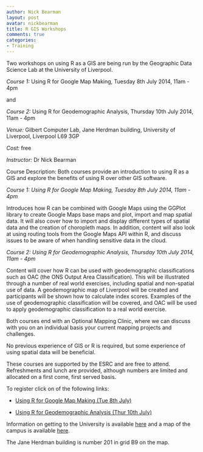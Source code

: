 ```yaml
---
author: Nick Bearman
layout: post
avatar: nickbearman
title: R GIS Workshops
comments: true
categories:
- Training
---
```


Two workshops on using R as a GIS are being run by the Geographic Data Science Lab at the University of Liverpool.

*Course 1:* Using R for Google Map Making, Tuesday 8th July 2014, 11am - 4pm

and

*Course 2:* Using R for Geodemographic Analysis, Thursday 10th July 2014, 11am - 4pm

*Venue:* Gilbert Computer Lab, Jane Herdman building, University of Liverpool, Liverpool L69 3GP

*Cost:* free

*Instructor:* Dr Nick Bearman

Course Description: Both courses provide an introduction to using R as a GIS and explore the benefits of using R over other GIS software. 

*Course 1: Using R for Google Map Making, Tuesday 8th July 2014, 11am - 4pm*

Introduces how R can be combined with Google Maps using the GGPlot library to create Google Maps base maps and plot, import and map spatial data.  It will also cover how to import and display different types of spatial data and the creation of choropleth maps. In addition, content will also look at using routing tools from the Google Maps API within R, and discuss issues to be aware of when handling sensitive data in the cloud. 

*Course 2: Using R for Geodemographic Analysis, Thursday 10th July 2014, 11am - 4pm*

Content will cover how R can be used with geodemographic classifications such as OAC (the ONS Output Area Classification). This will be illustrated through a number of real world exercises, including spatial and non-spatial use of data. A geodemographic map of Liverpool will be created and participants will be shown how to calculate index scores. Examples of the use of geodemographic classification will be covered, and OAC will be used to apply geodemographic classification to a real world exercise.

Both courses end with an Optional Mapping Clinic, where we can discuss with you on an individual basis your current mapping projects and challenges. 

No previous experience of GIS or R is required, but some experience of using spatial data will be beneficial. 

These courses are supported by the ESRC and are free to attend. Refreshments and lunch are provided, although numbers are limited and allocated on a first come, first served basis.

To register click on of the following links:

* [Using R for Google Map Making (Tue 8th July)](https://www.eventbrite.co.uk/e/using-r-for-google-map-making-registration-11915065281)

* [Using R for Geodemographic Analysis (Thur 10th July)](https://www.eventbrite.co.uk/e/using-r-for-geodemographic-analysis-registration-11931027023)

Information on getting to the University is available [here](http://www.liv.ac.uk/maps/visiting/) and a map of the campus is available [here](http://www.liv.ac.uk/files/docs/maps/liverpool-university-campus-map.pdf).

The Jane Herdman building is number 201 in grid B9 on the map. 
